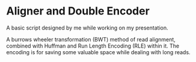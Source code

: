 # Aligner and Double Encoder
A basic script designed by me while working on my presentation.

A burrows wheeler transformation (BWT) method of read alignment, combined with Huffman and Run Length Encoding (RLE) within it.
The encoding is for saving some valuable space while dealing with long reads.
